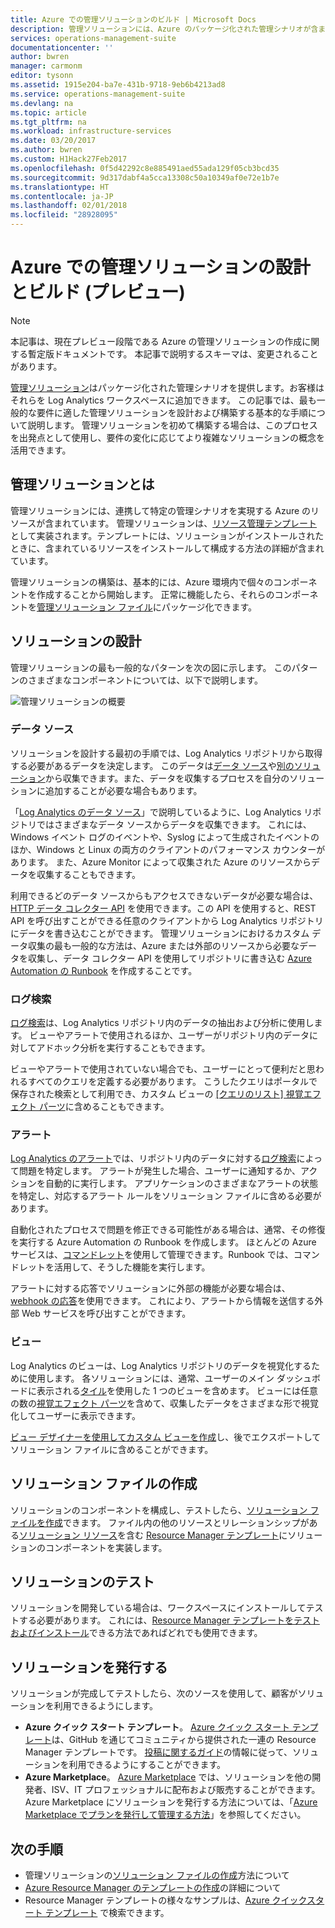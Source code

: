```yaml
---
title: Azure での管理ソリューションのビルド | Microsoft Docs
description: 管理ソリューションには、Azure のパッケージ化された管理シナリオが含まれており、お客様はそれを Log Analytics ワークスペースに追加できます。  この記事では、管理ソリューションを作成してお使いの環境で使用したり顧客に提供したりする方法について、詳しく説明します。
services: operations-management-suite
documentationcenter: ''
author: bwren
manager: carmonm
editor: tysonn
ms.assetid: 1915e204-ba7e-431b-9718-9eb6b4213ad8
ms.service: operations-management-suite
ms.devlang: na
ms.topic: article
ms.tgt_pltfrm: na
ms.workload: infrastructure-services
ms.date: 03/20/2017
ms.author: bwren
ms.custom: H1Hack27Feb2017
ms.openlocfilehash: 0f5d42292c8e885491aed55ada129f05cb3bcd35
ms.sourcegitcommit: 9d317dabf4a5cca13308c50a10349af0e72e1b7e
ms.translationtype: HT
ms.contentlocale: ja-JP
ms.lasthandoff: 02/01/2018
ms.locfileid: "28928095"
---
```

# <a name="design-and-build-a-management-solution-in-azure-preview"></a>Azure での管理ソリューションの設計とビルド (プレビュー)
> [!NOTE]
> 本記事は、現在プレビュー段階である Azure の管理ソリューションの作成に関する暫定版ドキュメントです。 本記事で説明するスキーマは、変更されることがあります。

[管理ソリューション](operations-management-suite-solutions.md)はパッケージ化された管理シナリオを提供します。お客様はそれらを Log Analytics ワークスペースに追加できます。  この記事では、最も一般的な要件に適した管理ソリューションを設計および構築する基本的な手順について説明します。  管理ソリューションを初めて構築する場合は、このプロセスを出発点として使用し、要件の変化に応じてより複雑なソリューションの概念を活用できます。

## <a name="what-is-a-management-solution"></a>管理ソリューションとは

管理ソリューションには、連携して特定の管理シナリオを実現する Azure のリソースが含まれています。  管理ソリューションは、[リソース管理テンプレート](../azure-resource-manager/resource-manager-template-walkthrough.md)として実装されます。テンプレートには、ソリューションがインストールされたときに、含まれているリソースをインストールして構成する方法の詳細が含まれています。

管理ソリューションの構築は、基本的には、Azure 環境内で個々のコンポーネントを作成することから開始します。  正常に機能したら、それらのコンポーネントを[管理ソリューション ファイル](operations-management-suite-solutions-solution-file.md)にパッケージ化できます。 


## <a name="design-your-solution"></a>ソリューションの設計
管理ソリューションの最も一般的なパターンを次の図に示します。  このパターンのさまざまなコンポーネントについては、以下で説明します。

![管理ソリューションの概要](media/operations-management-suite-solutions-creating/solution-overview.png)


### <a name="data-sources"></a>データ ソース
ソリューションを設計する最初の手順では、Log Analytics リポジトリから取得する必要があるデータを決定します。  このデータは[データ ソース](../log-analytics/log-analytics-data-sources.md)や[別のソリューション](operations-management-suite-solutions.md)から収集できます。また、データを収集するプロセスを自分のソリューションに追加することが必要な場合もあります。

「[Log Analytics のデータ ソース](../log-analytics/log-analytics-data-sources.md)」で説明しているように、Log Analytics リポジトリではさまざまなデータ ソースからデータを収集できます。  これには、Windows イベント ログのイベントや、Syslog によって生成されたイベントのほか、Windows と Linux の両方のクライアントのパフォーマンス カウンターがあります。  また、Azure Monitor によって収集された Azure のリソースからデータを収集することもできます。  

利用できるどのデータ ソースからもアクセスできないデータが必要な場合は、[HTTP データ コレクター API](../log-analytics/log-analytics-data-collector-api.md) を使用できます。この API を使用すると、REST API を呼び出すことができる任意のクライアントから Log Analytics リポジトリにデータを書き込むことができます。  管理ソリューションにおけるカスタム データ収集の最も一般的な方法は、Azure または外部のリソースから必要なデータを収集し、データ コレクター API を使用してリポジトリに書き込む [Azure Automation の Runbook](../automation/automation-runbook-types.md) を作成することです。  

### <a name="log-searches"></a>ログ検索
[ログ検索](../log-analytics/log-analytics-log-searches.md)は、Log Analytics リポジトリ内のデータの抽出および分析に使用します。  ビューやアラートで使用されるほか、ユーザーがリポジトリ内のデータに対してアドホック分析を実行することもできます。  

ビューやアラートで使用されていない場合でも、ユーザーにとって便利だと思われるすべてのクエリを定義する必要があります。  こうしたクエリはポータルで保存された検索として利用でき、カスタム ビューの [[クエリのリスト] 視覚エフェクト パーツ](../log-analytics/log-analytics-view-designer-parts.md#list-of-queries-part)に含めることもできます。

### <a name="alerts"></a>アラート
[Log Analytics のアラート](../log-analytics/log-analytics-alerts.md)では、リポジトリ内のデータに対する[ログ検索](#log-searches)によって問題を特定します。  アラートが発生した場合、ユーザーに通知するか、アクションを自動的に実行します。 アプリケーションのさまざまなアラートの状態を特定し、対応するアラート ルールをソリューション ファイルに含める必要があります。

自動化されたプロセスで問題を修正できる可能性がある場合は、通常、その修復を実行する Azure Automation の Runbook を作成します。  ほとんどの Azure サービスは、[コマンドレット](/powershell/azure/overview)を使用して管理できます。Runbook では、コマンドレットを活用して、そうした機能を実行します。

アラートに対する応答でソリューションに外部の機能が必要な場合は、[webhook の応答](../log-analytics/log-analytics-alerts-actions.md)を使用できます。  これにより、アラートから情報を送信する外部 Web サービスを呼び出すことができます。

### <a name="views"></a>ビュー
Log Analytics のビューは、Log Analytics リポジトリのデータを視覚化するために使用します。  各ソリューションには、通常、ユーザーのメイン ダッシュボードに表示される[タイル](../log-analytics/log-analytics-view-designer-tiles.md)を使用した 1 つのビューを含めます。  ビューには任意の数の[視覚エフェクト パーツ](../log-analytics/log-analytics-view-designer-parts.md)を含めて、収集したデータをさまざまな形で視覚化してユーザーに表示できます。

[ビュー デザイナーを使用してカスタム ビューを作成](../log-analytics/log-analytics-view-designer.md)し、後でエクスポートしてソリューション ファイルに含めることができます。  


## <a name="create-solution-file"></a>ソリューション ファイルの作成
ソリューションのコンポーネントを構成し、テストしたら、[ソリューション ファイルを作成](operations-management-suite-solutions-solution-file.md)できます。  ファイル内の他のリソースとリレーションシップがある[ソリューション リソース](operations-management-suite-solutions-solution-file.md#solution-resource)を含む [Resource Manager テンプレート](../azure-resource-manager/resource-group-authoring-templates.md)にソリューションのコンポーネントを実装します。  


## <a name="test-your-solution"></a>ソリューションのテスト
ソリューションを開発している場合は、ワークスペースにインストールしてテストする必要があります。  これには、[Resource Manager テンプレートをテストおよびインストール](../azure-resource-manager/resource-group-template-deploy.md)できる方法であればどれでも使用できます。

## <a name="publish-your-solution"></a>ソリューションを発行する
ソリューションが完成してテストしたら、次のソースを使用して、顧客がソリューションを利用できるようにします。

- **Azure クイック スタート テンプレート**。  [Azure クイック スタート テンプレート](https://azure.microsoft.com/resources/templates/)は、GitHub を通じてコミュニティから提供された一連の Resource Manager テンプレートです。  [投稿に関するガイド](https://github.com/Azure/azure-quickstart-templates/tree/master/1-CONTRIBUTION-GUIDE)の情報に従って、ソリューションを利用できるようにすることができます。
- **Azure Marketplace**。  [Azure Marketplace](https://azuremarketplace.microsoft.com/marketplace/) では、ソリューションを他の開発者、ISV、IT プロフェッショナルに配布および販売することができます。  Azure Marketplace にソリューションを発行する方法については、「[Azure Marketplace でプランを発行して管理する方法](../marketplace-publishing/marketplace-publishing-getting-started.md)」を参照してください。



## <a name="next-steps"></a>次の手順
* 管理ソリューションの[ソリューション ファイルの作成](operations-management-suite-solutions-solution-file.md)方法について
* [Azure Resource Manager のテンプレートの作成](../azure-resource-manager/resource-group-authoring-templates.md)の詳細について
* Resource Manager テンプレートの様々なサンプルは、[Azure クイックスタート テンプレート](https://azure.microsoft.com/documentation/templates) で検索できます。